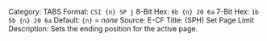 Category: TABS
Format: `CSI {n} SP j`
8-Bit Hex: `9b {n} 20 6a`
7-Bit Hex: `1b 5b {n} 20 6a`
Default: `{n}` = *none*
Source: E-CF
Title: (SPH) Set Page Limit
Description: Sets the ending position for the active page.
